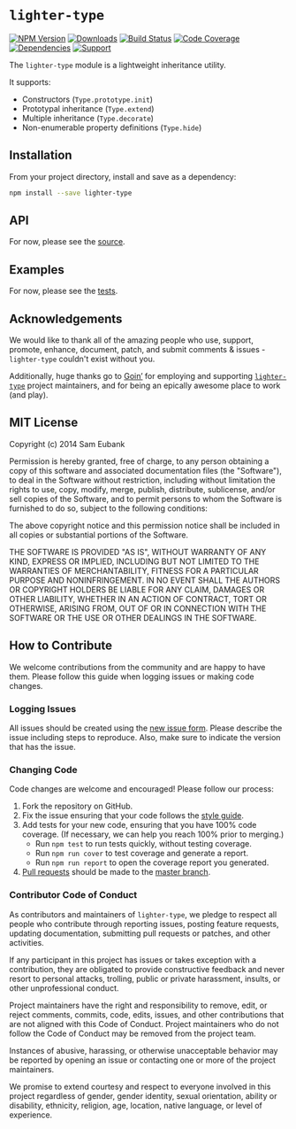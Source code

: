 # `lighter-type`
[![NPM Version](https://img.shields.io/npm/v/lighter-type.svg)](https://npmjs.org/package/lighter-type)
[![Downloads](https://img.shields.io/npm/dm/lighter-type.svg)](https://npmjs.org/package/lighter-type)
[![Build Status](https://img.shields.io/travis/lighterio/lighter-type.svg)](https://travis-ci.org/lighterio/lighter-type)
[![Code Coverage](https://img.shields.io/coveralls/lighterio/lighter-type/master.svg)](https://coveralls.io/r/lighterio/lighter-type)
[![Dependencies](https://img.shields.io/david/lighterio/lighter-type.svg)](https://david-dm.org/lighterio/lighter-type)
[![Support](https://img.shields.io/gratipay/Lighter.io.svg)](https://gratipay.com/Lighter.io/)

The `lighter-type` module is a lightweight inheritance utility.

It supports:
* Constructors (`Type.prototype.init`)
* Prototypal inheritance (`Type.extend`)
* Multiple inheritance (`Type.decorate`)
* Non-enumerable property definitions (`Type.hide`)


## Installation

From your project directory, install and save as a dependency:
```bash
npm install --save lighter-type
```


## API

For now, please see the [source](https://github.com/lighterio/lighter-type/blob/master/lighter-type.js).


## Examples

For now, please see the [tests](https://github.com/lighterio/lighter-type/blob/master/test/type.js).


## Acknowledgements

We would like to thank all of the amazing people who use, support,
promote, enhance, document, patch, and submit comments & issues -
`lighter-type` couldn't exist without you.

Additionally, huge thanks go to [Goin’](https://goin.io) for employing
and supporting [`lighter-type`](http://lighter.io/lighter-type) project
maintainers, and for being an epically awesome place to work (and play).


## MIT License

Copyright (c) 2014 Sam Eubank

Permission is hereby granted, free of charge, to any person obtaining a copy
of this software and associated documentation files (the "Software"), to deal
in the Software without restriction, including without limitation the rights
to use, copy, modify, merge, publish, distribute, sublicense, and/or sell
copies of the Software, and to permit persons to whom the Software is
furnished to do so, subject to the following conditions:

The above copyright notice and this permission notice shall be included in all
copies or substantial portions of the Software.

THE SOFTWARE IS PROVIDED "AS IS", WITHOUT WARRANTY OF ANY KIND, EXPRESS OR
IMPLIED, INCLUDING BUT NOT LIMITED TO THE WARRANTIES OF MERCHANTABILITY,
FITNESS FOR A PARTICULAR PURPOSE AND NONINFRINGEMENT. IN NO EVENT SHALL THE
AUTHORS OR COPYRIGHT HOLDERS BE LIABLE FOR ANY CLAIM, DAMAGES OR OTHER
LIABILITY, WHETHER IN AN ACTION OF CONTRACT, TORT OR OTHERWISE, ARISING FROM,
OUT OF OR IN CONNECTION WITH THE SOFTWARE OR THE USE OR OTHER DEALINGS IN THE
SOFTWARE.


## How to Contribute

We welcome contributions from the community and are happy to have them.
Please follow this guide when logging issues or making code changes.

### Logging Issues

All issues should be created using the
[new issue form](https://github.com/lighterio/lighter-type/issues/new).
Please describe the issue including steps to reproduce. Also, make sure
to indicate the version that has the issue.

### Changing Code

Code changes are welcome and encouraged! Please follow our process:

1. Fork the repository on GitHub.
2. Fix the issue ensuring that your code follows the
   [style guide](http://lighter.io/style-guide).
3. Add tests for your new code, ensuring that you have 100% code coverage.
   (If necessary, we can help you reach 100% prior to merging.)
   * Run `npm test` to run tests quickly, without testing coverage.
   * Run `npm run cover` to test coverage and generate a report.
   * Run `npm run report` to open the coverage report you generated.
4. [Pull requests](http://help.github.com/send-pull-requests/) should be made
   to the [master branch](https://github.com/lighterio/lighter-type/tree/master).

### Contributor Code of Conduct

As contributors and maintainers of `lighter-type`, we pledge to respect all
people who contribute through reporting issues, posting feature requests,
updating documentation, submitting pull requests or patches, and other
activities.

If any participant in this project has issues or takes exception with a
contribution, they are obligated to provide constructive feedback and never
resort to personal attacks, trolling, public or private harassment, insults, or
other unprofessional conduct.

Project maintainers have the right and responsibility to remove, edit, or
reject comments, commits, code, edits, issues, and other contributions
that are not aligned with this Code of Conduct. Project maintainers who do
not follow the Code of Conduct may be removed from the project team.

Instances of abusive, harassing, or otherwise unacceptable behavior may be
reported by opening an issue or contacting one or more of the project
maintainers.

We promise to extend courtesy and respect to everyone involved in this project
regardless of gender, gender identity, sexual orientation, ability or
disability, ethnicity, religion, age, location, native language, or level of
experience.
